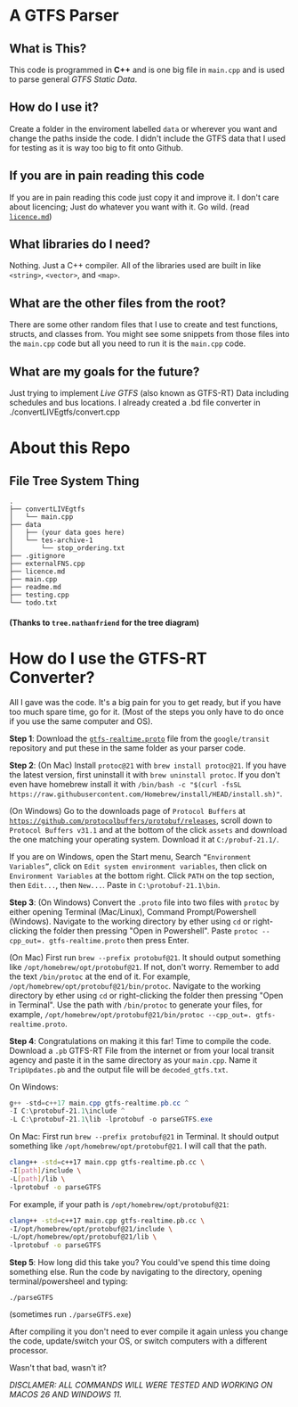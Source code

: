 # A GTFS Parser
## What is This?
This code is programmed in **C++** and is one big file in `main.cpp` and is used to parse general *GTFS Static Data*. 

## How do I use it?
Create a folder in the enviroment labelled `data` or wherever you want and change the paths inside the code. I didn't include the GTFS data that I used for testing as it is way too big to fit onto Github.

## If you are in pain reading this code
If you are in pain reading this code just copy it and improve it. I don't care about licencing; Just do whatever you want with it. Go wild. (read [`licence.md`](licence.md))

## What libraries do I need?
Nothing. Just a C++ compiler. All of the libraries used are built in like `<string>`, `<vector>`, and `<map>`.

## What are the other files from the root?
There are some other random files that I use to create and test functions, structs, and classes from. You might see some snippets from those files into the `main.cpp` code but all you need to run it is the `main.cpp` code.

## What are my goals for the future?
Just trying to implement *Live GTFS* (also known as GTFS-RT) Data including schedules and bus locations. I already created a .bd file converter in ./convertLIVEgtfs/convert.cpp

# About this Repo

## File Tree System Thing

```
.
├── convertLIVEgtfs
│   └── main.cpp
├── data
│   ├── (your data goes here)
│   └── tes-archive-1
│       └── stop_ordering.txt
├── .gitignore
├── externalFNS.cpp
├── licence.md
├── main.cpp
├── readme.md
├── testing.cpp
└── todo.txt
```
#### (Thanks to `tree.nathanfriend` for the tree diagram)

# How do I use the GTFS-RT Converter?
All I gave was the code. It's a big pain for you to get ready, but if you have too much spare time, go for it. (Most of the steps you only have to do once if you use the same computer and OS).

**Step 1**: Download the  [`gtfs-realtime.proto`](https://github.com/google/transit/blob/master/gtfs-realtime/proto/gtfs-realtime.proto) file from the `google/transit` repository and put these in the same folder as your parser code. 

**Step 2**: (On Mac) Install `protoc@21` with `brew install protoc@21`. If you have the latest version, first uninstall it with `brew uninstall protoc`. If you don't even have homebrew install it with `/bin/bash -c "$(curl -fsSL https://raw.githubusercontent.com/Homebrew/install/HEAD/install.sh)"`. 

(On Windows) Go to the downloads page of `Protocol Buffers` at [`https://github.com/protocolbuffers/protobuf/releases`](https://github.com/protocolbuffers/protobuf/releases), scroll down to `Protocol Buffers v31.1` and at the bottom of the click `assets` and download the one matching your operating system. Download it at `C:/probuf-21.1/`.

If you are on Windows, open the Start menu, Search `“Environment Variables”`, click on `Edit system environment variables`, then click on  `Environment Variables` at the bottom right. Click `PATH` on the top section, then `Edit...`, then `New...`. Paste in `C:\protobuf-21.1\bin`. 

**Step 3**: (On Windows) Convert the `.proto` file into two files with `protoc` by either opening Terminal (Mac/Linux), Command Prompt/Powershell (Windows). Navigate to the working directory by ether using `cd` or right-clicking the folder then pressing "Open in Powershell". Paste `protoc --cpp_out=. gtfs-realtime.proto` then press Enter. 

(On Mac) First run  `brew --prefix protobuf@21`. It should output something like `/opt/homebrew/opt/protobuf@21`. If not, don't worry. Remember to add the text `/bin/protoc` at the end of it. For example, `/opt/homebrew/opt/protobuf@21/bin/protoc`. Navigate to the working directory by ether using `cd` or right-clicking the folder then pressing "Open in Terminal". Use the path with `/bin/protoc` to generate your files, for example, `/opt/homebrew/opt/protobuf@21/bin/protoc --cpp_out=. gtfs-realtime.proto`.


**Step 4**: Congratulations on making it this far! Time to compile the code. Download a `.pb` GTFS-RT File from the internet or from your local transit agency and paste it in the same directory as your `main.cpp`. Name it `TripUpdates.pb` and the output file will be `decoded_gtfs.txt`.

On Windows:
```powershell
g++ -std=c++17 main.cpp gtfs-realtime.pb.cc ^
-I C:\protobuf-21.1\include ^
-L C:\protobuf-21.1\lib -lprotobuf -o parseGTFS.exe
```

On Mac:
First run  `brew --prefix protobuf@21` in Terminal. It should output something like `/opt/homebrew/opt/protobuf@21`. I will call that the path. 
```bash
clang++ -std=c++17 main.cpp gtfs-realtime.pb.cc \
-I[path]/include \
-L[path]/lib \
-lprotobuf -o parseGTFS
```
For example, if your path is `/opt/homebrew/opt/protobuf@21`:
```bash
clang++ -std=c++17 main.cpp gtfs-realtime.pb.cc \
-I/opt/homebrew/opt/protobuf@21/include \
-L/opt/homebrew/opt/protobuf@21/lib \
-lprotobuf -o parseGTFS
```

**Step 5**: How long did this take you? You could've spend this time doing something else. Run the code by navigating to the directory, opening terminal/powersheel and typing:

`./parseGTFS`

(sometimes run `./parseGTFS.exe`)

After compiling it you don't need to ever compile it again unless you change the code, update/switch your OS, or switch computers with a different processor.

Wasn't that bad, wasn't it?

*DISCLAMER: ALL COMMANDS WILL WERE TESTED AND WORKING ON MACOS 26 AND WINDOWS 11.*


